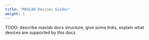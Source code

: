 ```yaml
---
title: "MAXLAB Devices Guides"
weight: 1
---
```



TODO: describe maxlab docs structure, give some links, explain what devices are supported by this docs
